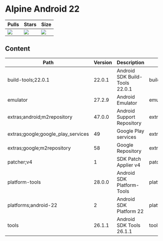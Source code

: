 # Alpine Android 22

| Pulls | Stars | Size |
| ----- | ----- | ---- |
| [![](https://img.shields.io/docker/pulls/alvrme/alpine-android.svg)](https://hub.docker.com/r/alvrme/alpine-android/) | [![](https://img.shields.io/docker/stars/alvrme/alpine-android.svg)](https://hub.docker.com/r/alvrme/alpine-android/) | [![](https://images.microbadger.com/badges/image/alvrme/alpine-android:android-22.svg)](https://microbadger.com/images/alvrme/alpine-android:android-22) |

## Content
Path                               | Version | Description                    | Location
-------                            | ------- | -------                        | -------
build-tools;22.0.1                 | 22.0.1  | Android SDK Build-Tools 22.0.1 | build-tools/22.0.1/
emulator                           | 27.2.9  | Android Emulator               | emulator/
extras;android;m2repository        | 47.0.0  | Android Support Repository     | extras/android/m2repository/
extras;google;google_play_services | 49      | Google Play services           | extras/google/google_play_services/
extras;google;m2repository         | 58      | Google Repository              | extras/google/m2repository/
patcher;v4                         | 1       | SDK Patch Applier v4           | patcher/v4/
platform-tools                     | 28.0.0  | Android SDK Platform-Tools     | platform-tools/
platforms;android-22               | 2       | Android SDK Platform 22        | platforms/android-22/
tools                              | 26.1.1  | Android SDK Tools 26.1.1       | tools/